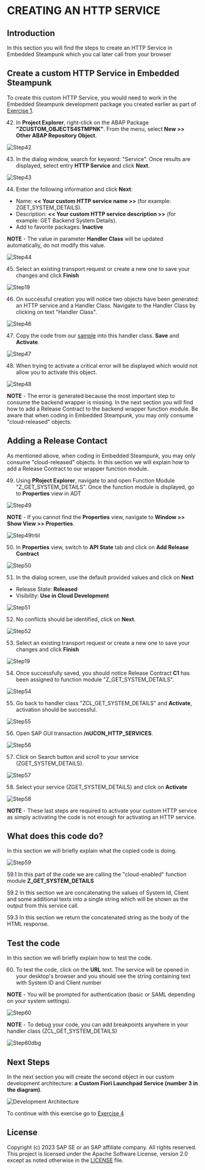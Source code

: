 <!--
SPDX-FileCopyrightText: 2023 Jorge Baltazar <jorge.baltazar@sap.com>

SPDX-License-Identifier: Apache-2.0
-->

# CREATING AN HTTP SERVICE

## Introduction
In this section you will find the steps to create an HTTP Service in Embedded Steampunk which you cal later call from your browser

## Create a custom HTTP Service in Embedded Steampunk
To create this custom HTTP Service, you would need to work in the Embedded Steampunk development package you created earlier as part of [Exercise 1](../ex_1#create-a-custom-development-package-for-your-embedded-steampunk-custom-developments).

42. In **Project Explorer**, right-click on the ABAP Package **"ZCUSTOM_OBJECTS4STMPNK"**. From the menu, select **New >> Other ABAP Repository Object**.

  ![Step42](images/step42.png)

43. In the dialog window, search for keyword: "Service". Once results are displayed, select entry **HTTP Service** and click **Next**.

  ![Step43](images/step43.png)

44. Enter the following information and click **Next**:
  * Name: **<< Your custom HTTP service name >>** (for example: ZGET_SYSTEM_DETAILS).
  * Description: **<< Your custom HTTP service  description >>** (for example: GET Backend System Details).
  * Add to favorite packages: **Inactive**

  **NOTE** - The value in parameter **Handler Class** will be updated automatically, do not modify this value.

  ![Step44](images/step44.png)

45. Select an existing transport request or create a new one to save your changes and click **Finish**

  ![Step19](images/step19.png)

46. On successful creation you will notice two objects have been generated: an HTTP service and a Handler Class. Navigate to the Handler Class by clicking on text "Handler Class".

  ![Step46](images/step46.png)

47. Copy the code from our [sample](sources/ZCL_GET_SYSTEM_DETAILS.abap) into this handler class. **Save** and **Activate**.

  ![Step47](images/step47.png)

48. When trying to activate a critical error will be displayed which would not allow you to activate this object.

  ![Step48](images/step48.png)

  **NOTE** - The error is generated because the most important step to consume the backend wrapper is missing. In the next section you will find how to add a Release Contract to the backend wrapper function module. Be aware that when coding in Embedded Steampunk, you may only consume "cloud-released" objects.

## Adding a Release Contact
As mentioned above, when coding in Embedded Steampunk, you may only consume "cloud-released" objects. In this section we will explain how to add a Release Contract to our wrapper function module.

49. Using **PRoject Explorer**, navigate to and open Function Module "Z_GET_SYSTEM_DETAILS". Once the function module is displayed, go to **Properties** view in ADT

  ![Step49](images/step49.png)

  **NOTE** - If you cannot find the **Properties** view, navigate to **Window >> Show View >> Properties**.

  ![Step49trbl](images/step49trbl.png)

50. In **Properties** view, switch to **API State** tab and click on **Add Release Contract**

  ![Step50](images/step50.png)

51. In the dialog screen, use the default provided values and click on **Next**
  * Release State: **Released**
  * Visibility: **Use in Cloud Development**

  ![Step51](images/step51.png)

52. No conflicts should be identified, click on **Next**.

  ![Step52](images/step52.png)

53. Select an existing transport request or create a new one to save your changes and click **Finish**

  ![Step19](images/step19.png)

54. Once successfully saved, you should notice Release Contract **C1** has been assigned to function module "Z_GET_SYSTEM_DETAILS".

  ![Step54](images/step54.png)

55. Go back to handler class "ZCL_GET_SYSTEM_DETAILS" and **Activate**, activation should be successful.

  ![Step55](images/step55.png)

56. Open SAP GUI transaction **/nUCON_HTTP_SERVICES**.

  ![Step56](images/step56.png)

57. Click on Search button and scroll to your service (ZGET_SYSTEM_DETAILS).

  ![Step57](images/step57.png)

58. Select your service (ZGET_SYSTEM_DETAILS) and click on **Activate**

  ![Step58](images/step58.png)

  **NOTE** - These last steps are required to activate your custom HTTP service as simply activating the code is not enough for activating an HTTP service.

## What does this code do?
In this section we will briefly explain what the copied code is doing.

  ![Step59](images/step59.png)

59.1 In this part of the code we are calling the "cloud-enabled" function module **Z_GET_SYSTEM_DETAILS**

59.2 In this section we are concatenating the values of System Id, Client and some additional texts into a single string which will be shown as the output from this service call.

59.3 In this section we return the concatenated string as the body of the HTML response.

## Test the code
In this section we will briefly explain how to test the code.

60. To test the code, click on the **URL** text. The service will be opened in your desktop's browser and you should see the string containing text with System ID and Client number

  **NOTE** - You will be prompted for authentication (basic or SAML depending on your system settings).

  ![Step60](images/step60.png)

  **NOTE** - To debug your code, you can add breakpoints anywhere in your handler class (ZCL_GET_SYSTEM_DETAILS)

  ![Step60dbg](images/step60dbg.png)

## Next Steps
In the next section you will create the second object in our custom development architecture: **a Custom Fiori Launchpad Service (number 3 in the diagram)**.

  ![Development Architecture](images/dev_arch.png)

To continue with this exercise go to [Exercise 4](../ex_4)

## License
Copyright (c) 2023 SAP SE or an SAP affiliate company. All rights reserved. This project is licensed under the Apache Software License, version 2.0 except as noted otherwise in the [LICENSE](LICENSE) file.
